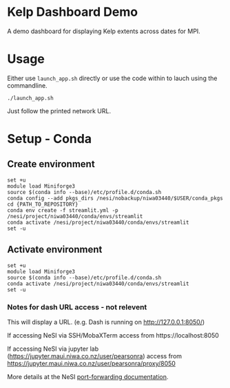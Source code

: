 # Kelp Dashboard Demo

A demo dashboard for displaying Kelp extents across dates for MPI.

# Usage
Either use `launch_app.sh` directly or use the code within to lauch using the commandline.

`./launch_app.sh`

Just follow the printed network URL.

# Setup - Conda

## Create environment
```
set +u
module load Miniforge3
source $(conda info --base)/etc/profile.d/conda.sh
conda config --add pkgs_dirs /nesi/nobackup/niwa03440/$USER/conda_pkgs
cd {PATH_TO_REPOSITORY}
conda env create -f streamlit.yml -p /nesi/project/niwa03440/conda/envs/streamlit
conda activate /nesi/project/niwa03440/conda/envs/streamlit
set -u
```

## Activate environment
```
set +u
module load Miniforge3
source $(conda info --base)/etc/profile.d/conda.sh
conda activate /nesi/project/niwa03440/conda/envs/streamlit
set -u
```



### Notes for dash URL access - not relevent
This will display a URL. (e.g. Dash is running on http://127.0.0.1:8050/)

If accessing NeSI via SSH/MobaXTerm access from https://localhost:8050

If accessing NeSI via jupyter lab (https://jupyter.maui.niwa.co.nz/user/pearsonra) access from https://jupyter.maui.niwa.co.nz/user/pearsonra/proxy/8050

More details at the NeSI [port-forwarding documentation](https://support.nesi.org.nz/hc/en-gb/articles/360001523916-Port-Forwarding).
